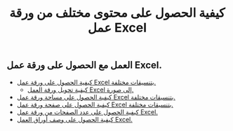 ﻿---
title: كيفية الحصول على محتوى مختلف من ورقة عمل Excel
second_title: Aspose.Cells Cloud Documen
linktitle: جي
type: docs
url: /ar/worksheets/get/
keywords: How to get different content from an Excel worksheet
description: Aspose.Cells Cloud REST API يدعم الحصول على محتوى مختلف من ورقة عمل Excel. يدعم SDK أنواع لغات التطوير. وهي تشمل Android وC# وGo وJava وNodeJS وPerl وPHP وPython وRuby وswift.
weight: 20
---
## العمل مع الحصول على ورقة عمل Excel.

- [كيفية الحصول على ورقة عمل Excel بتنسيقات مختلفة.](/cells/ar/worksheets/get-worksheet/) 
    - [كيفية تحويل ورقة العمل Excel إلى صورة.](/cells/ar/worksheets/to-image/)
- [كيفية الحصول على مساحة ورقة عمل Excel بتنسيقات مختلفة.](/cells/ar/worksheets/area-to-different-formats/)
- [كيفية الحصول على صفحة ورقة عمل Excel بتنسيقات مختلفة.](/cells/ar/get-worksheet-for-page-index/) 
- [كيفية الحصول على عدد الصفحات من ورقة عمل Excel.](/cells/ar/worksheets/page-count/) 
- [كيفية الحصول على وصف أوراق العمل Excel.](/cells/ar/worksheets/get-all/) 


